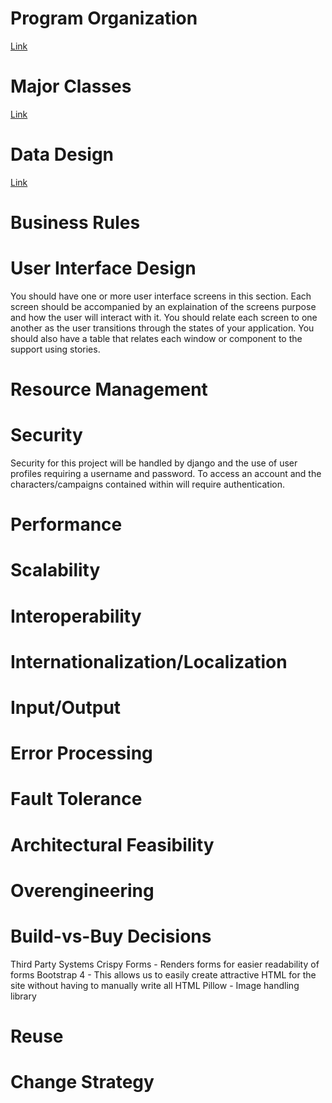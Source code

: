 # Program Organization

[Link](https://docs.google.com/drawings/d/1TUbR1T9_B6WfCYGCicQKSH8qjjn9X43obXvX7nI2Zt0/edit?usp=sharing)

# Major Classes

[Link](https://drive.google.com/file/d/1Kn8L8AD4Q7S4hYZRatU0C2qe99p2qACq/view)

# Data Design

[Link](https://docs.google.com/document/d/1E3cikrkHcXE-PxppXv7h1ovNXgMTyPIy-kNyr7d9zvQ/edit#heading=h.429iau5szzf7)

# Business Rules

# User Interface Design

You should have one or more user interface screens in this section. Each screen should be accompanied by an explaination of the screens purpose and how the user will interact with it. You should relate each screen to one another as the user transitions through the states of your application. You should also have a table that relates each window or component to the support using stories. 

# Resource Management

# Security

Security for this project will be handled by django and the use of user profiles requiring a username and password. To access an account and the characters/campaigns contained within will require authentication.

# Performance

# Scalability

# Interoperability

# Internationalization/Localization

# Input/Output

# Error Processing

# Fault Tolerance

# Architectural Feasibility

# Overengineering

# Build-vs-Buy Decisions

Third Party Systems
  Crispy Forms - Renders forms for easier readability of forms
  Bootstrap 4 - This allows us to easily create attractive HTML for the site without having to manually write all HTML
  Pillow - Image handling library

# Reuse

# Change Strategy

